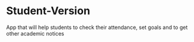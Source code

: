 # Student-Version
App that will help students to check their attendance, set goals and to get other academic notices

